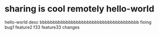 sharing is cool remotely
hello-world
===========

hello-world desc
bbbbbbbbbbbbbbbbbbbbbbbbbbbbbbbbbbbbbb
fixing bug1
feature2
f33
feature33 changes
